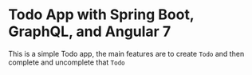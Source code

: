 # Todo App with Spring Boot, GraphQL, and Angular 7
This is a simple Todo app, the main features are to create `Todo` and then complete and uncomplete that `Todo`

